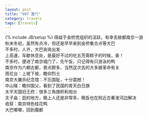 ```yaml
---
layout: post
title: "007 厦门"
category: travels 
tags: [travels]
---
```

{% include JB/setup %}
得益于金桥党组织的活跃，有幸去故都南京一游  
秋末冬初，虽然有点冷，但还是早早来到金桥集合点等大巴  
不多时，人齐，大巴突突出发  
上高速，车歇休息处，是最好不过的吃五芳斋粽子的时候，香！  
不多时，便进了南京城门了，先午饭，只记得有只游泳的鸭  
南京作为六朝古都，景点颇多，当然这次去的大多跟革命有关  
雨花台：上坡下坡，瞻仰烈士  
南京大屠杀纪念馆：不忘国耻，十分震撼！  
中山陵：瞻仰国父，看到了民国的青天白日旗  
太平天国旧王府：很多三角旗帜和炮台  
夫子庙：逛的地方，晚上人还是非常多，晚饭也在附近古秦淮河边解决  
收获：南京特色桂花鸭  
大巴嘟嘟，回到魔都
